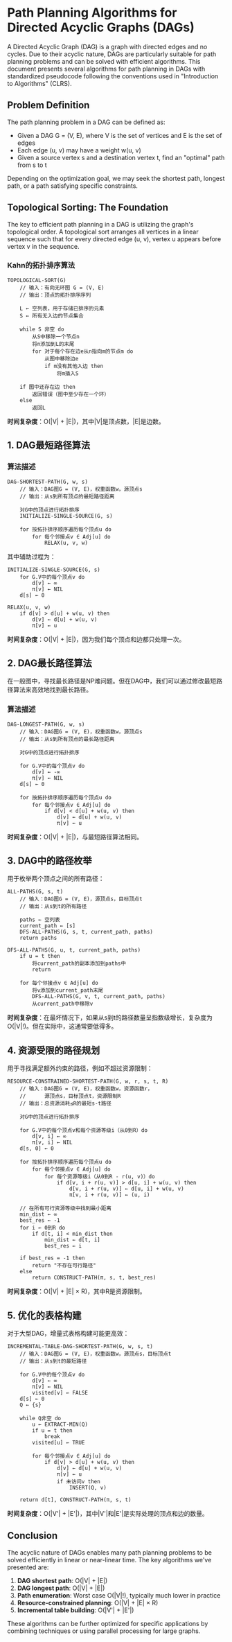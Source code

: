 # Path Planning Algorithms for Directed Acyclic Graphs (DAGs)

A Directed Acyclic Graph (DAG) is a graph with directed edges and no cycles. Due to their acyclic nature, DAGs are particularly suitable for path planning problems and can be solved with efficient algorithms. This document presents several algorithms for path planning in DAGs with standardized pseudocode following the conventions used in "Introduction to Algorithms" (CLRS).

## Problem Definition

The path planning problem in a DAG can be defined as:
- Given a DAG G = (V, E), where V is the set of vertices and E is the set of edges
- Each edge (u, v) may have a weight w(u, v)
- Given a source vertex s and a destination vertex t, find an "optimal" path from s to t

Depending on the optimization goal, we may seek the shortest path, longest path, or a path satisfying specific constraints.

## Topological Sorting: The Foundation

The key to efficient path planning in a DAG is utilizing the graph's topological order. A topological sort arranges all vertices in a linear sequence such that for every directed edge (u, v), vertex u appears before vertex v in the sequence.

### Kahn的拓扑排序算法

```
TOPOLOGICAL-SORT(G)
    // 输入：有向无环图 G = (V, E)
    // 输出：顶点的拓扑排序序列
    
    L ← 空列表，用于存储已排序的元素
    S ← 所有无入边的节点集合
    
    while S 非空 do
        从S中移除一个节点n
        将n添加到L的末尾
        for 对于每个存在边e从n指向m的节点m do
            从图中移除边e
            if m没有其他入边 then
                将m插入S
    
    if 图中还存在边 then
        返回错误（图中至少存在一个环）
    else
        返回L
```

**时间复杂度**：O(|V| + |E|)，其中|V|是顶点数，|E|是边数。

## 1. DAG最短路径算法

### 算法描述

```
DAG-SHORTEST-PATH(G, w, s)
    // 输入：DAG图G = (V, E)，权重函数w，源顶点s
    // 输出：从s到所有顶点的最短路径距离
    
    对G中的顶点进行拓扑排序
    INITIALIZE-SINGLE-SOURCE(G, s)
    
    for 按拓扑排序顺序遍历每个顶点u do
        for 每个邻接点v ∈ Adj[u] do
            RELAX(u, v, w)
```

其中辅助过程为：

```
INITIALIZE-SINGLE-SOURCE(G, s)
    for G.V中的每个顶点v do
        d[v] ← ∞
        π[v] ← NIL
    d[s] ← 0
```

```
RELAX(u, v, w)
    if d[v] > d[u] + w(u, v) then
        d[v] ← d[u] + w(u, v)
        π[v] ← u
```

**时间复杂度**：O(|V| + |E|)，因为我们每个顶点和边都只处理一次。

## 2. DAG最长路径算法

在一般图中，寻找最长路径是NP难问题。但在DAG中，我们可以通过修改最短路径算法来高效地找到最长路径。

### 算法描述

```
DAG-LONGEST-PATH(G, w, s)
    // 输入：DAG图G = (V, E)，权重函数w，源顶点s
    // 输出：从s到所有顶点的最长路径距离
    
    对G中的顶点进行拓扑排序
    
    for G.V中的每个顶点v do
        d[v] ← -∞
        π[v] ← NIL
    d[s] ← 0
    
    for 按拓扑排序顺序遍历每个顶点u do
        for 每个邻接点v ∈ Adj[u] do
            if d[v] < d[u] + w(u, v) then
                d[v] ← d[u] + w(u, v)
                π[v] ← u
```

**时间复杂度**：O(|V| + |E|)，与最短路径算法相同。

## 3. DAG中的路径枚举

用于枚举两个顶点之间的所有路径：

```
ALL-PATHS(G, s, t)
    // 输入：DAG图G = (V, E)，源顶点s，目标顶点t
    // 输出：从s到t的所有路径
    
    paths ← 空列表
    current_path ← [s]
    DFS-ALL-PATHS(G, s, t, current_path, paths)
    return paths

DFS-ALL-PATHS(G, u, t, current_path, paths)
    if u = t then
        将current_path的副本添加到paths中
        return
    
    for 每个邻接点v ∈ Adj[u] do
        将v添加到current_path末尾
        DFS-ALL-PATHS(G, v, t, current_path, paths)
        从current_path中移除v
```

**时间复杂度**：在最坏情况下，如果从s到t的路径数量呈指数级增长，复杂度为O(|V|!)。但在实际中，这通常要低得多。

## 4. 资源受限的路径规划

用于寻找满足额外约束的路径，例如不超过资源限制：

```
RESOURCE-CONSTRAINED-SHORTEST-PATH(G, w, r, s, t, R)
    // 输入：DAG图G = (V, E)，权重函数w，资源函数r，
    //      源顶点s，目标顶点t，资源限制R
    // 输出：总资源消耗≤R的最短s-t路径
    
    对G中的顶点进行拓扑排序
    
    for G.V中的每个顶点v和每个资源等级i（从0到R）do
        d[v, i] ← ∞
        π[v, i] ← NIL
    d[s, 0] ← 0
    
    for 按拓扑排序顺序遍历每个顶点u do
        for 每个邻接点v ∈ Adj[u] do
            for 每个资源等级i（从0到R - r(u, v)）do
                if d[v, i + r(u, v)] > d[u, i] + w(u, v) then
                    d[v, i + r(u, v)] ← d[u, i] + w(u, v)
                    π[v, i + r(u, v)] ← (u, i)
    
    // 在所有可行资源等级中找到最小距离
    min_dist ← ∞
    best_res ← -1
    for i ← 0到R do
        if d[t, i] < min_dist then
            min_dist ← d[t, i]
            best_res ← i
    
    if best_res = -1 then
        return "不存在可行路径"
    else
        return CONSTRUCT-PATH(π, s, t, best_res)
```

**时间复杂度**：O(|V| + |E| × R)，其中R是资源限制。

## 5. 优化的表格构建

对于大型DAG，增量式表格构建可能更高效：

```
INCREMENTAL-TABLE-DAG-SHORTEST-PATH(G, w, s, t)
    // 输入：DAG图G = (V, E)，权重函数w，源顶点s，目标顶点t
    // 输出：从s到t的最短路径
    
    for G.V中的每个顶点v do
        d[v] ← ∞
        π[v] ← NIL
        visited[v] ← FALSE
    d[s] ← 0
    Q ← {s}
    
    while Q非空 do
        u ← EXTRACT-MIN(Q)
        if u = t then
            break
        visited[u] ← TRUE
        
        for 每个邻接点v ∈ Adj[u] do
            if d[v] > d[u] + w(u, v) then
                d[v] ← d[u] + w(u, v)
                π[v] ← u
                if 未访问v then
                    INSERT(Q, v)
    
    return d[t], CONSTRUCT-PATH(π, s, t)
```

**时间复杂度**：O(|V'| + |E'|)，其中|V'|和|E'|是实际处理的顶点和边的数量。

## Conclusion

The acyclic nature of DAGs enables many path planning problems to be solved efficiently in linear or near-linear time. The key algorithms we've presented are:

1. **DAG shortest path**: O(|V| + |E|)
2. **DAG longest path**: O(|V| + |E|)
3. **Path enumeration**: Worst case O(|V|!), typically much lower in practice
4. **Resource-constrained planning**: O(|V| + |E| × R)
5. **Incremental table building**: O(|V'| + |E'|)

These algorithms can be further optimized for specific applications by combining techniques or using parallel processing for large graphs.